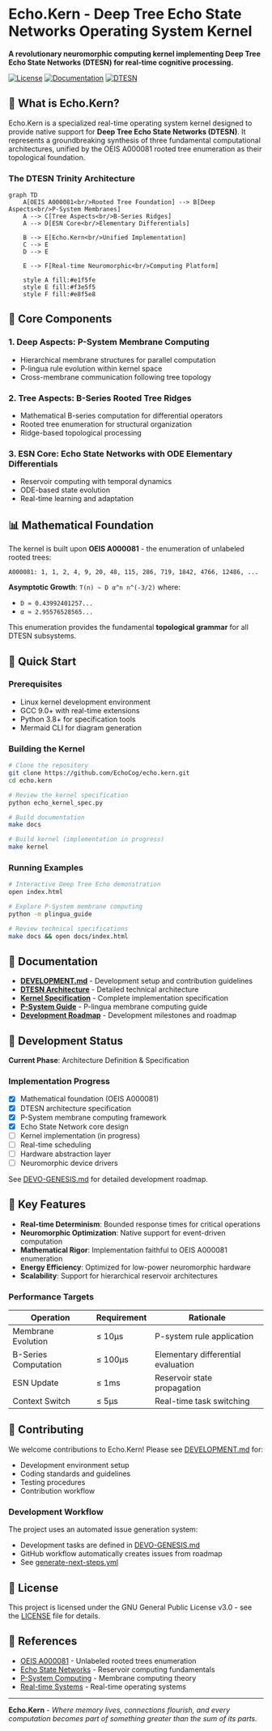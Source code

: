 # Echo.Kern - Deep Tree Echo State Networks Operating System Kernel

**A revolutionary neuromorphic computing kernel implementing Deep Tree Echo State Networks (DTESN) for real-time cognitive processing.**

[![License](https://img.shields.io/badge/License-GPL%20v3-blue.svg)](LICENSE)
[![Documentation](https://img.shields.io/badge/docs-latest-brightgreen.svg)](docs/)
[![DTESN](https://img.shields.io/badge/DTESN-v1.0-orange.svg)](docs/DTESN-ARCHITECTURE.md)

## 🌳 What is Echo.Kern?

Echo.Kern is a specialized real-time operating system kernel designed to provide native support for **Deep Tree Echo State Networks (DTESN)**. It represents a groundbreaking synthesis of three fundamental computational architectures, unified by the OEIS A000081 rooted tree enumeration as their topological foundation.

### The DTESN Trinity Architecture

```mermaid
graph TD
    A[OEIS A000081<br/>Rooted Tree Foundation] --> B[Deep Aspects<br/>P-System Membranes]
    A --> C[Tree Aspects<br/>B-Series Ridges]
    A --> D[ESN Core<br/>Elementary Differentials]
    
    B --> E[Echo.Kern<br/>Unified Implementation]
    C --> E
    D --> E
    
    E --> F[Real-time Neuromorphic<br/>Computing Platform]
    
    style A fill:#e1f5fe
    style E fill:#f3e5f5
    style F fill:#e8f5e8
```

## 🧠 Core Components

### 1. **Deep Aspects: P-System Membrane Computing**
- Hierarchical membrane structures for parallel computation
- P-lingua rule evolution within kernel space
- Cross-membrane communication following tree topology

### 2. **Tree Aspects: B-Series Rooted Tree Ridges** 
- Mathematical B-series computation for differential operators
- Rooted tree enumeration for structural organization
- Ridge-based topological processing

### 3. **ESN Core: Echo State Networks with ODE Elementary Differentials**
- Reservoir computing with temporal dynamics
- ODE-based state evolution
- Real-time learning and adaptation

## 📊 Mathematical Foundation

The kernel is built upon **OEIS A000081** - the enumeration of unlabeled rooted trees:

```
A000081: 1, 1, 2, 4, 9, 20, 48, 115, 286, 719, 1842, 4766, 12486, ...
```

**Asymptotic Growth**: `T(n) ~ D α^n n^(-3/2)` where:
- `D ≈ 0.43992401257...`
- `α ≈ 2.95576528565...`

This enumeration provides the fundamental **topological grammar** for all DTESN subsystems.

## 🚀 Quick Start

### Prerequisites
- Linux kernel development environment
- GCC 9.0+ with real-time extensions
- Python 3.8+ for specification tools
- Mermaid CLI for diagram generation

### Building the Kernel
```bash
# Clone the repository
git clone https://github.com/EchoCog/echo.kern.git
cd echo.kern

# Review the kernel specification
python echo_kernel_spec.py

# Build documentation
make docs

# Build kernel (implementation in progress)
make kernel
```

### Running Examples
```bash
# Interactive Deep Tree Echo demonstration
open index.html

# Explore P-System membrane computing
python -m plingua_guide

# Review technical specifications
make docs && open docs/index.html
```

## 📖 Documentation

- **[DEVELOPMENT.md](DEVELOPMENT.md)** - Development setup and contribution guidelines
- **[DTESN Architecture](docs/DTESN-ARCHITECTURE.md)** - Detailed technical architecture
- **[Kernel Specification](echo_kernel_specification.md)** - Complete implementation specification
- **[P-System Guide](plingua_guide.md)** - P-lingua membrane computing guide
- **[Development Roadmap](DEVO-GENESIS.md)** - Development milestones and roadmap

## 🔧 Development Status

**Current Phase**: Architecture Definition & Specification

### Implementation Progress
- [x] Mathematical foundation (OEIS A000081)
- [x] DTESN architecture specification
- [x] P-System membrane computing framework
- [x] Echo State Network core design
- [ ] Kernel implementation (in progress)
- [ ] Real-time scheduling
- [ ] Hardware abstraction layer
- [ ] Neuromorphic device drivers

See [DEVO-GENESIS.md](DEVO-GENESIS.md) for detailed development roadmap.

## 🎯 Key Features

- **Real-time Determinism**: Bounded response times for critical operations
- **Neuromorphic Optimization**: Native support for event-driven computation
- **Mathematical Rigor**: Implementation faithful to OEIS A000081 enumeration
- **Energy Efficiency**: Optimized for low-power neuromorphic hardware
- **Scalability**: Support for hierarchical reservoir architectures

### Performance Targets

| Operation | Requirement | Rationale |
|-----------|-------------|-----------|
| Membrane Evolution | ≤ 10μs | P-system rule application |
| B-Series Computation | ≤ 100μs | Elementary differential evaluation |
| ESN Update | ≤ 1ms | Reservoir state propagation |
| Context Switch | ≤ 5μs | Real-time task switching |

## 🤝 Contributing

We welcome contributions to Echo.Kern! Please see [DEVELOPMENT.md](DEVELOPMENT.md) for:
- Development environment setup
- Coding standards and guidelines
- Testing procedures
- Contribution workflow

### Development Workflow
The project uses an automated issue generation system:
- Development tasks are defined in [DEVO-GENESIS.md](DEVO-GENESIS.md)
- GitHub workflow automatically creates issues from roadmap
- See [generate-next-steps.yml](.github/workflows/generate-next-steps.yml)

## 📄 License

This project is licensed under the GNU General Public License v3.0 - see the [LICENSE](LICENSE) file for details.

## 🔗 References

- [OEIS A000081](https://oeis.org/A000081) - Unlabeled rooted trees enumeration
- [Echo State Networks](https://en.wikipedia.org/wiki/Echo_state_network) - Reservoir computing fundamentals
- [P-System Computing](https://en.wikipedia.org/wiki/P_system) - Membrane computing theory
- [Real-time Systems](https://en.wikipedia.org/wiki/Real-time_computing) - Real-time operating systems

---

**Echo.Kern** - *Where memory lives, connections flourish, and every computation becomes part of something greater than the sum of its parts.*
